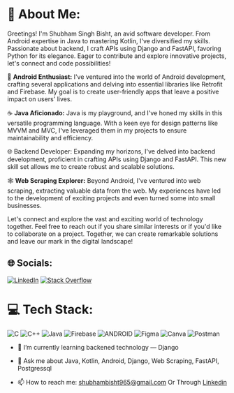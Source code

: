 


# 👋 About Me:

Greetings! I'm Shubham Singh Bisht, an avid software developer. From Android expertise in Java to mastering Kotlin, I've diversified my skills. Passionate about backend, I craft APIs using Django and FastAPI, favoring Python for its elegance. Eager to contribute and explore innovative projects, let's connect and code possibilities!

📱 **Android Enthusiast:** I've ventured into the world of Android development, crafting several applications and delving into essential libraries like Retrofit and Firebase. My goal is to create user-friendly apps that leave a positive impact on users' lives.

☕ **Java Aficionado:** Java is my playground, and I've honed my skills in this versatile programming language. With a keen eye for design patterns like MVVM and MVC, I've leveraged them in my projects to ensure maintainability and efficiency.

🌐 Backend Developer: Expanding my horizons, I've delved into backend development, proficient in crafting APIs using Django and FastAPI. This new skill set allows me to create robust and scalable solutions.

🕸️ **Web Scraping Explorer:** Beyond Android, I've ventured into web scraping, extracting valuable data from the web. My experiences have led to the development of exciting projects and even turned some into small businesses.

Let's connect and explore the vast and exciting world of technology together. Feel free to reach out if you share similar interests or if you'd like to collaborate on a project. Together, we can create remarkable solutions and leave our mark in the digital landscape!




## 🌐 Socials:
[![LinkedIn](https://img.shields.io/badge/LinkedIn-%230077B5.svg?logo=linkedin&logoColor=white)](https://www.linkedin.com/in/shubhamsinghbisht-androiddeveloper/) [![Stack Overflow](https://img.shields.io/badge/-Stackoverflow-FE7A16?logo=stack-overflow&logoColor=white)](https://stackoverflow.com/users/18078141/shubham) 

# 💻 Tech Stack:
![C](https://img.shields.io/badge/c-%2300599C.svg?style=for-the-badge&logo=c&logoColor=white) ![C++](https://img.shields.io/badge/c++-%2300599C.svg?style=for-the-badge&logo=c%2B%2B&logoColor=white) ![Java](https://img.shields.io/badge/java-%23ED8B00.svg?style=for-the-badge&logo=java&logoColor=white) ![Firebase](https://img.shields.io/badge/firebase-%23039BE5.svg?style=for-the-badge&logo=firebase) ![ANDROID](https://img.shields.io/badge/android-%2320232a.svg?style=for-the-badge&logo=android&logoColor=%a4c639) 	![Figma](https://img.shields.io/badge/figma-%23F24E1E.svg?style=for-the-badge&logo=figma&logoColor=white) ![Canva](https://img.shields.io/badge/Canva-%2300C4CC.svg?style=for-the-badge&logo=Canva&logoColor=white) ![Postman](https://img.shields.io/badge/Postman-FF6C37?style=for-the-badge&logo=postman&logoColor=white)

- 🌱 I’m currently learning backened technology — Django

- 💬 Ask me about Java, Kotlin, Android, Django, Web Scraping, FastAPI, Postgressql
- 📫 How to reach me: shubhambisht965@gmail.com Or Through [Linkedin](https://www.linkedin.com/in/shubhamsinghbisht-androiddeveloper/)

